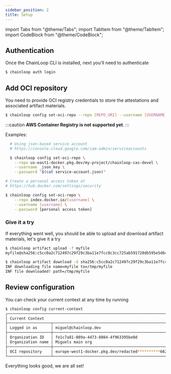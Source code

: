 ```yaml
---
sidebar_position: 2
title: Setup
---
```


import Tabs from "@theme/Tabs";
import TabItem from "@theme/TabItem";
import CodeBlock from "@theme/CodeBlock";

## Authentication

Once the ChainLoop CLI is installed, next you'll need to authenticate

```bash
$ chainloop auth login
```

## Add OCI repository

You need to provide OCI registry credentials to store the attestations and associated artifact materials.

```bash
$ chainloop config set-oci-repo --repo [REPO_URI] --username [USERNAME] --password [PASS]
```

:::caution
**AWS Container Registry is not supported yet**.
:::

Examples:

<Tabs>
  <TabItem value="gar" label="Google Artifact Registry" default>

```bash
  # Using json-based service account
  # https://console.cloud.google.com/iam-admin/serviceaccounts

  $ chainloop config set-oci-repo \
    --repo us-east1-docker.pkg.dev/my-project/chainloop-cas-devel \
    --username _json_key \
    --password "$(cat service-account.json)"
```

  </TabItem>
  <TabItem value="dockerhub" label="DockerHub" default>

```bash
# Create a personal access token at
# https://hub.docker.com/settings/security

$ chainloop config set-oci-repo \
    --repo index.docker.io/[username] \
    --username [username] \
    --password [personal access token]
```

  </TabItem>
</Tabs>

### Give it a try

If everything went well, you should be able to upload and download artifact materials, let's give it a try

```bash title="Upload a file to your OCI repository"
$ chainloop artifact upload -f myfile
myfile@sha256:c5cc0a2c712497c29f29c3ba11e7fcc0c3cc725ab591720db595e5d6469f3f37 ... done! [1.03KB in 0s; 5.48KB/s]
```

```bash title="Download by content digest (sha256)"
$ chainloop artifact download -d sha256:c5cc0a2c712497c29f29c3ba11e7fcc0c3cc725ab591720db595e5d6469f3f37
INF downloading file name=myfile to=/tmp/myfile
INF file downloaded! path=/tmp/myfile
```

## Review configuration

You can check your current context at any time by running

```bash
$ chainloop config current-context
┌──────────────────────────────────────────────────────────────────────────────────────┐
│ Current Context                                                                      │
├───────────────────┬──────────────────────────────────────────────────────────────────┤
│ Logged in as      │ miguel@chainloop.dev                                             │
├───────────────────┼──────────────────────────────────────────────────────────────────┤
│ Organization ID   │ fe1c7a81-089a-4473-8084-4f963395be0d                             │
│ Organization name │ Miguels main org                                     │
├───────────────────┼──────────────────────────────────────────────────────────────────┤
│ OCI repository    │ europe-west1-docker.pkg.dev/redacted**********6622/chainloop-cas │
└───────────────────┴──────────────────────────────────────────────────────────────────┘
```

Everything looks good, we are all set!
